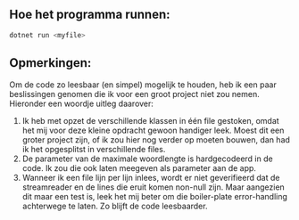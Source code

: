## Hoe het programma runnen:
```bash
dotnet run <myfile>
```

## Opmerkingen:
Om de code zo leesbaar (en simpel) mogelijk te houden, heb ik een paar beslissingen genomen die ik voor een groot project niet zou nemen.
Hieronder een woordje uitleg daarover:
1. Ik heb met opzet de verschillende klassen in één file gestoken, omdat het mij voor deze kleine opdracht gewoon handiger leek.
    Moest dit een groter project zijn, of ik zou hier nog verder op moeten bouwen, dan had ik het opgesplitst in verschillende files.
2. De parameter van de maximale woordlengte is hardgecodeerd in de code. Ik zou die ook laten meegeven als parameter aan de app.
3. Wanneer ik een file lijn per lijn inlees, wordt er niet geverifieerd dat de streamreader en de lines die eruit komen non-null zijn.
    Maar aangezien dit maar een test is, leek het mij beter om die boiler-plate error-handling achterwege te laten. Zo blijft de code leesbaarder.

